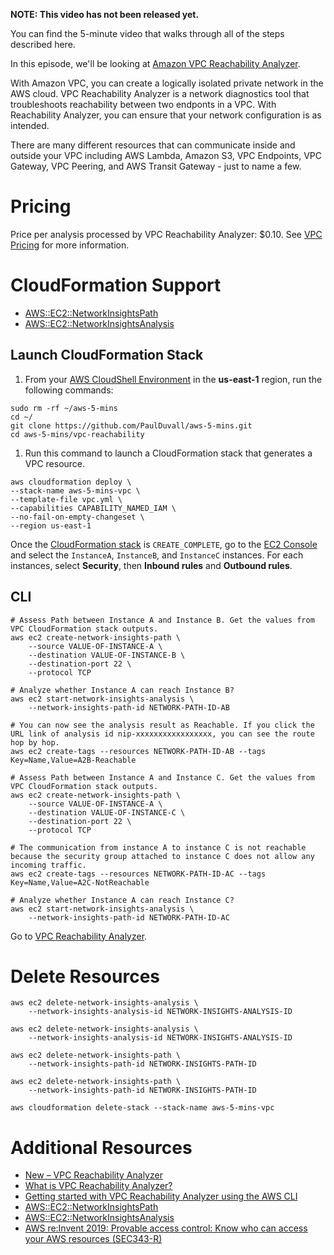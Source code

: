 **NOTE: This video has not been released yet.**

You can find the 5-minute video that walks through all of the steps described here. 

In this episode, we'll be looking at [Amazon VPC Reachability Analyzer](https://aws.amazon.com/blogs/aws/new-vpc-insights-analyzes-reachability-and-visibility-in-vpcs/).

With Amazon VPC, you can create a logically isolated private network in the AWS cloud. VPC Reachability Analyzer is a network diagnostics tool that troubleshoots reachability between two endponts in a VPC. With Reachability Analyzer, you can ensure that your network configuration is as intended.

There are many different resources that can communicate inside and outside your VPC including AWS Lambda, Amazon S3, VPC Endpoints, VPC Gateway, VPC Peering, and AWS Transit Gateway - just to name a few.

# Pricing
Price per analysis processed by VPC Reachability Analyzer: $0.10. See [VPC Pricing](https://aws.amazon.com/vpc/pricing/) for more information.

# CloudFormation Support

* [AWS::EC2::NetworkInsightsPath](https://docs.aws.amazon.com/AWSCloudFormation/latest/UserGuide/aws-resource-ec2-networkinsightspath.html)
* [AWS::EC2::NetworkInsightsAnalysis](https://docs.aws.amazon.com/AWSCloudFormation/latest/UserGuide/aws-resource-ec2-networkinsightsanalysis.html)

## Launch CloudFormation Stack

1. From your [AWS CloudShell Environment](https://us-east-1.console.aws.amazon.com/cloudshell/home?region=us-east-1#) in the **us-east-1** region, run the following commands: 

```
sudo rm -rf ~/aws-5-mins
cd ~/
git clone https://github.com/PaulDuvall/aws-5-mins.git
cd aws-5-mins/vpc-reachability
```

1. Run this command to launch a CloudFormation stack that generates a VPC resource.  

```
aws cloudformation deploy \
--stack-name aws-5-mins-vpc \
--template-file vpc.yml \
--capabilities CAPABILITY_NAMED_IAM \
--no-fail-on-empty-changeset \
--region us-east-1
```

Once the [CloudFormation stack](https://console.aws.amazon.com/cloudformation/home?region=us-east-1#/stacks/) is `CREATE_COMPLETE`, go to the [EC2 Console](https://console.aws.amazon.com/ec2/v2/home?region=us-east-1#Instances:sort=instanceState) and select the `InstanceA`, `InstanceB`, and `InstanceC` instances. For each instances, select **Security**, then **Inbound rules** and **Outbound rules**.

## CLI

```
# Assess Path between Instance A and Instance B. Get the values from VPC CloudFormation stack outputs.
aws ec2 create-network-insights-path \
    --source VALUE-OF-INSTANCE-A \
    --destination VALUE-OF-INSTANCE-B \
    --destination-port 22 \
    --protocol TCP 

# Analyze whether Instance A can reach Instance B?
aws ec2 start-network-insights-analysis \
    --network-insights-path-id NETWORK-PATH-ID-AB
    
# You can now see the analysis result as Reachable. If you click the URL link of analysis id nip-xxxxxxxxxxxxxxxxx, you can see the route hop by hop.    
aws ec2 create-tags --resources NETWORK-PATH-ID-AB --tags Key=Name,Value=A2B-Reachable

# Assess Path between Instance A and Instance C. Get the values from VPC CloudFormation stack outputs.
aws ec2 create-network-insights-path \
    --source VALUE-OF-INSTANCE-A \
    --destination VALUE-OF-INSTANCE-C \
    --destination-port 22 \
    --protocol TCP 

# The communication from instance A to instance C is not reachable because the security group attached to instance C does not allow any incoming traffic.
aws ec2 create-tags --resources NETWORK-PATH-ID-AC --tags Key=Name,Value=A2C-NotReachable

# Analyze whether Instance A can reach Instance C?
aws ec2 start-network-insights-analysis \
    --network-insights-path-id NETWORK-PATH-ID-AC
```

Go to [VPC Reachability Analyzer](https://console.aws.amazon.com/vpc/home?region=us-east-1#ReachabilityAnalyzer:).

# Delete Resources

```
aws ec2 delete-network-insights-analysis \
    --network-insights-analysis-id NETWORK-INSIGHTS-ANALYSIS-ID

aws ec2 delete-network-insights-analysis \
    --network-insights-analysis-id NETWORK-INSIGHTS-ANALYSIS-ID

aws ec2 delete-network-insights-path \
    --network-insights-path-id NETWORK-INSIGHTS-PATH-ID
    
aws ec2 delete-network-insights-path \
    --network-insights-path-id NETWORK-INSIGHTS-PATH-ID
    
aws cloudformation delete-stack --stack-name aws-5-mins-vpc
```

# Additional Resources

* [New – VPC Reachability Analyzer](https://aws.amazon.com/blogs/aws/new-vpc-insights-analyzes-reachability-and-visibility-in-vpcs/)
* [What is VPC Reachability Analyzer?](https://docs.aws.amazon.com/vpc/latest/reachability/what-is-reachability-analyzer.html)
* [Getting started with VPC Reachability Analyzer using the AWS CLI](https://docs.aws.amazon.com/vpc/latest/reachability/getting-started-cli.html)
* [AWS::EC2::NetworkInsightsPath](https://docs.aws.amazon.com/AWSCloudFormation/latest/UserGuide/aws-resource-ec2-networkinsightspath.html)
* [AWS::EC2::NetworkInsightsAnalysis](https://docs.aws.amazon.com/AWSCloudFormation/latest/UserGuide/aws-resource-ec2-networkinsightsanalysis.html)
* [AWS re:Invent 2019: Provable access control: Know who can access your AWS resources (SEC343-R)](https://www.youtube.com/watch?v=6DX7p-OirGU)
